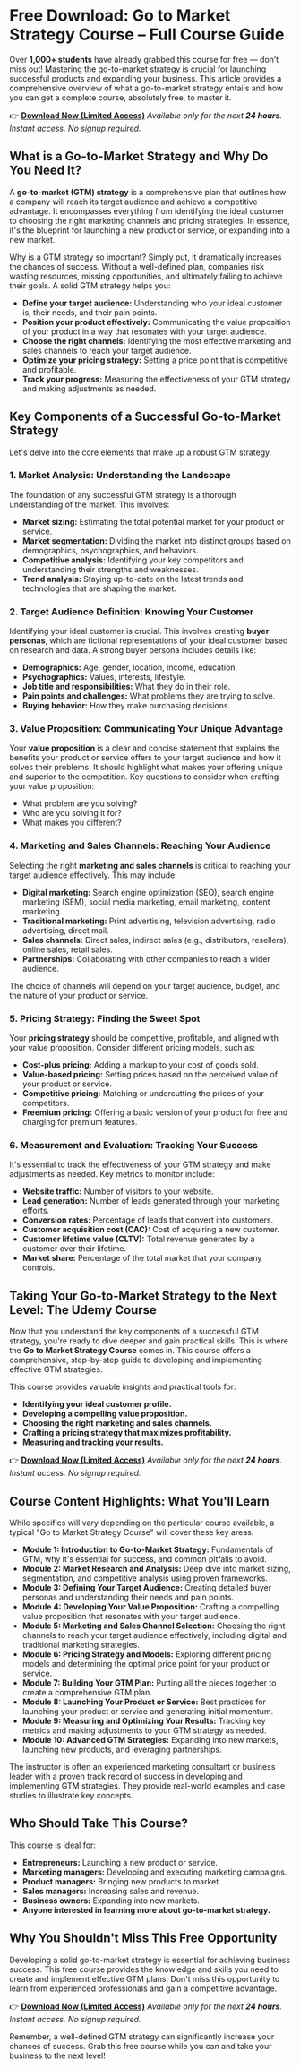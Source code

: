 # Free Download: Go to Market Strategy Course – Full Course Guide

Over **1,000+ students** have already grabbed this course for free — don’t miss out! Mastering the go-to-market strategy is crucial for launching successful products and expanding your business. This article provides a comprehensive overview of what a go-to-market strategy entails and how you can get a complete course, absolutely free, to master it.

👉 **[Download Now (Limited Access)](https://udemywork.com/go-to-market-strategy-course)**
_Available only for the next **24 hours**. Instant access. No signup required._

## What is a Go-to-Market Strategy and Why Do You Need It?

A **go-to-market (GTM) strategy** is a comprehensive plan that outlines how a company will reach its target audience and achieve a competitive advantage. It encompasses everything from identifying the ideal customer to choosing the right marketing channels and pricing strategies.  In essence, it's the blueprint for launching a new product or service, or expanding into a new market.

Why is a GTM strategy so important? Simply put, it dramatically increases the chances of success. Without a well-defined plan, companies risk wasting resources, missing opportunities, and ultimately failing to achieve their goals.  A solid GTM strategy helps you:

*   **Define your target audience:** Understanding who your ideal customer is, their needs, and their pain points.
*   **Position your product effectively:** Communicating the value proposition of your product in a way that resonates with your target audience.
*   **Choose the right channels:** Identifying the most effective marketing and sales channels to reach your target audience.
*   **Optimize your pricing strategy:** Setting a price point that is competitive and profitable.
*   **Track your progress:** Measuring the effectiveness of your GTM strategy and making adjustments as needed.

## Key Components of a Successful Go-to-Market Strategy

Let's delve into the core elements that make up a robust GTM strategy.

### 1. Market Analysis: Understanding the Landscape

The foundation of any successful GTM strategy is a thorough understanding of the market. This involves:

*   **Market sizing:** Estimating the total potential market for your product or service.
*   **Market segmentation:** Dividing the market into distinct groups based on demographics, psychographics, and behaviors.
*   **Competitive analysis:** Identifying your key competitors and understanding their strengths and weaknesses.
*   **Trend analysis:** Staying up-to-date on the latest trends and technologies that are shaping the market.

### 2. Target Audience Definition: Knowing Your Customer

Identifying your ideal customer is crucial. This involves creating **buyer personas**, which are fictional representations of your ideal customer based on research and data.  A strong buyer persona includes details like:

*   **Demographics:** Age, gender, location, income, education.
*   **Psychographics:** Values, interests, lifestyle.
*   **Job title and responsibilities:** What they do in their role.
*   **Pain points and challenges:** What problems they are trying to solve.
*   **Buying behavior:** How they make purchasing decisions.

### 3. Value Proposition: Communicating Your Unique Advantage

Your **value proposition** is a clear and concise statement that explains the benefits your product or service offers to your target audience and how it solves their problems.  It should highlight what makes your offering unique and superior to the competition.  Key questions to consider when crafting your value proposition:

*   What problem are you solving?
*   Who are you solving it for?
*   What makes you different?

### 4. Marketing and Sales Channels: Reaching Your Audience

Selecting the right **marketing and sales channels** is critical to reaching your target audience effectively. This may include:

*   **Digital marketing:** Search engine optimization (SEO), search engine marketing (SEM), social media marketing, email marketing, content marketing.
*   **Traditional marketing:** Print advertising, television advertising, radio advertising, direct mail.
*   **Sales channels:** Direct sales, indirect sales (e.g., distributors, resellers), online sales, retail sales.
*   **Partnerships:** Collaborating with other companies to reach a wider audience.

The choice of channels will depend on your target audience, budget, and the nature of your product or service.

### 5. Pricing Strategy: Finding the Sweet Spot

Your **pricing strategy** should be competitive, profitable, and aligned with your value proposition.  Consider different pricing models, such as:

*   **Cost-plus pricing:** Adding a markup to your cost of goods sold.
*   **Value-based pricing:** Setting prices based on the perceived value of your product or service.
*   **Competitive pricing:** Matching or undercutting the prices of your competitors.
*   **Freemium pricing:** Offering a basic version of your product for free and charging for premium features.

### 6. Measurement and Evaluation: Tracking Your Success

It's essential to track the effectiveness of your GTM strategy and make adjustments as needed.  Key metrics to monitor include:

*   **Website traffic:** Number of visitors to your website.
*   **Lead generation:** Number of leads generated through your marketing efforts.
*   **Conversion rates:** Percentage of leads that convert into customers.
*   **Customer acquisition cost (CAC):** Cost of acquiring a new customer.
*   **Customer lifetime value (CLTV):** Total revenue generated by a customer over their lifetime.
*   **Market share:** Percentage of the total market that your company controls.

## Taking Your Go-to-Market Strategy to the Next Level: The Udemy Course

Now that you understand the key components of a successful GTM strategy, you're ready to dive deeper and gain practical skills. This is where the **Go to Market Strategy Course** comes in. This course offers a comprehensive, step-by-step guide to developing and implementing effective GTM strategies.

This course provides valuable insights and practical tools for:

*   **Identifying your ideal customer profile.**
*   **Developing a compelling value proposition.**
*   **Choosing the right marketing and sales channels.**
*   **Crafting a pricing strategy that maximizes profitability.**
*   **Measuring and tracking your results.**

👉 **[Download Now (Limited Access)](https://udemywork.com/go-to-market-strategy-course)**
_Available only for the next **24 hours**. Instant access. No signup required._

## Course Content Highlights: What You'll Learn

While specifics will vary depending on the particular course available, a typical "Go to Market Strategy Course" will cover these key areas:

*   **Module 1: Introduction to Go-to-Market Strategy:**  Fundamentals of GTM, why it's essential for success, and common pitfalls to avoid.
*   **Module 2: Market Research and Analysis:**  Deep dive into market sizing, segmentation, and competitive analysis using proven frameworks.
*   **Module 3: Defining Your Target Audience:**  Creating detailed buyer personas and understanding their needs and pain points.
*   **Module 4: Developing Your Value Proposition:**  Crafting a compelling value proposition that resonates with your target audience.
*   **Module 5: Marketing and Sales Channel Selection:**  Choosing the right channels to reach your target audience effectively, including digital and traditional marketing strategies.
*   **Module 6: Pricing Strategy and Models:**  Exploring different pricing models and determining the optimal price point for your product or service.
*   **Module 7: Building Your GTM Plan:**  Putting all the pieces together to create a comprehensive GTM plan.
*   **Module 8: Launching Your Product or Service:**  Best practices for launching your product or service and generating initial momentum.
*   **Module 9: Measuring and Optimizing Your Results:**  Tracking key metrics and making adjustments to your GTM strategy as needed.
*   **Module 10: Advanced GTM Strategies:** Expanding into new markets, launching new products, and leveraging partnerships.

The instructor is often an experienced marketing consultant or business leader with a proven track record of success in developing and implementing GTM strategies.  They provide real-world examples and case studies to illustrate key concepts.

## Who Should Take This Course?

This course is ideal for:

*   **Entrepreneurs:**  Launching a new product or service.
*   **Marketing managers:**  Developing and executing marketing campaigns.
*   **Product managers:**  Bringing new products to market.
*   **Sales managers:**  Increasing sales and revenue.
*   **Business owners:**  Expanding into new markets.
*   **Anyone interested in learning more about go-to-market strategy.**

## Why You Shouldn't Miss This Free Opportunity

Developing a solid go-to-market strategy is essential for achieving business success. This free course provides the knowledge and skills you need to create and implement effective GTM plans. Don't miss this opportunity to learn from experienced professionals and gain a competitive advantage.

👉 **[Download Now (Limited Access)](https://udemywork.com/go-to-market-strategy-course)**
_Available only for the next **24 hours**. Instant access. No signup required._

Remember, a well-defined GTM strategy can significantly increase your chances of success. Grab this free course while you can and take your business to the next level!
